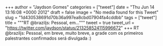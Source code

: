 
+++
author = "Jaydson Gomes"
categories = ["tweet"]
date = "Thu Jun 14 13:16:08 +0000 2012"
draft = false
image = "No media found for this Tweet"
slug = "1d430538691d70b36a997ea8cbd07904fa4cddbb"
tags = ["tweet"]
title = """RT @braziljs: Pessoal, em..."""
tweet = true
tweet_url = "https://twitter.com/jaydson/status/213258524115996672"
+++
RT @braziljs: Pessoal, em breve, muito breve, a grade com os primeiros palestrantes confirmados será divulgada :)
